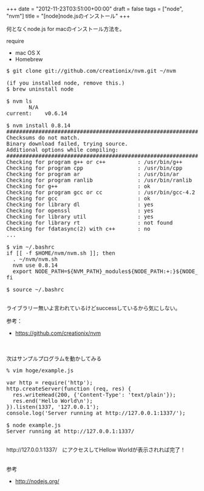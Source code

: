 +++
date = "2012-11-23T03:51:00+00:00"
draft = false
tags = ["node", "nvm"]
title = "[node]node.jsのインストール"
+++
<p>何となくnode.js for macのインストール方法を。</p>&#13;
<p>require</p>&#13;
<ul><li>mac OS X</li>&#13;
<li>Homebrew</li>&#13;
</ul><pre>$ git clone git://github.com/creationix/nvm.git ~/nvm&#13;
&#13;
(if you installed node, remove this.)&#13;
$ brew uninstall node&#13;
&#13;
$ nvm ls&#13;
       N/A&#13;
current: 	v0.6.14&#13;
&#13;
$ nvm install 0.8.14&#13;
######################################################################## 100.0%&#13;
Checksums do not match.&#13;
Binary download failed, trying source.&#13;
Additional options while compiling: &#13;
######################################################################## 100.0%&#13;
Checking for program g++ or c++          : /usr/bin/g++ &#13;
Checking for program cpp                 : /usr/bin/cpp &#13;
Checking for program ar                  : /usr/bin/ar &#13;
Checking for program ranlib              : /usr/bin/ranlib &#13;
Checking for g++                         : ok  &#13;
Checking for program gcc or cc           : /usr/bin/gcc-4.2 &#13;
Checking for gcc                         : ok  &#13;
Checking for library dl                  : yes &#13;
Checking for openssl                     : yes &#13;
Checking for library util                : yes &#13;
Checking for library rt                  : not found &#13;
Checking for fdatasync(2) with c++       : no &#13;
...&#13;
&#13;
$ vim ~/.bashrc&#13;
if [[ -f $HOME/nvm/nvm.sh ]]; then&#13;
  . ~/nvm/nvm.sh&#13;
  nvm use 0.8.14&#13;
  export NODE_PATH=${NVM_PATH}_modules${NODE_PATH:+:}${NODE_PATH}&#13;
fi&#13;
&#13;
$ source ~/.bashrc&#13;
&#13;
</pre>&#13;
<p>ライブラリー無いよ言われているけどsuccessしているから気にしない。</p>&#13;
<p>参考：</p>&#13;
<ul><li><a href="https://github.com/creationix/nvm">https://github.com/creationix/nvm</a></li>&#13;
</ul><p><br /><br />次はサンプルプログラムを動かしてみる</p>&#13;
<pre>% vim hoge/example.js&#13;
&#13;
var http = require('http');&#13;
http.createServer(function (req, res) {&#13;
  res.writeHead(200, {'Content-Type': 'text/plain'});&#13;
  res.end('Hello World\n');&#13;
}).listen(1337, '127.0.0.1');&#13;
console.log('Server running at http://127.0.0.1:1337/');&#13;
&#13;
$ node example.js&#13;
Server running at http://127.0.0.1:1337/&#13;
&#13;
</pre>&#13;
<p>http://127.0.0.1:1337/　にアクセスしてHellow Worldが表示されれば完了！</p>&#13;
<p><br />参考</p>&#13;
<ul><li><a href="http://nodejs.org/">http://nodejs.org/</a></li>&#13;
</ul>
